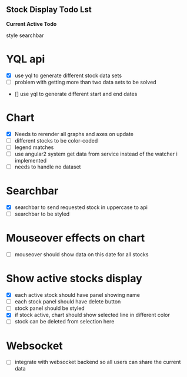 ## Stock Display Todo Lst

**Current Active Todo**

style searchbar

# YQL api
- [x] use yql to generate different stock data sets
- [ ] problem with getting more than two data sets to be solved
- [] use yql to generate different start and end dates

# Chart
- [x] Needs to rerender all graphs and axes on update
- [ ] different stocks to be color-coded
- [ ] legend matches
- [ ] use angular2 system get data from service instead of the watcher i implemented
- [ ] needs to handle no dataset

# Searchbar
- [x] searchbar to send requested stock in uppercase to api
- [ ] searchbar to be styled

# Mouseover effects on chart
- [ ] mouseover should show data on this date for all stocks

# Show active stocks display
- [x] each active stock should have panel showing name
- [ ] each stock panel should have delete button
- [ ] stock panel should be styled
- [x] if stock active, chart should show selected line in different color
- [ ] stock can be deleted from selection here

# Websocket
- [ ] integrate with websocket backend so all users can share the current data